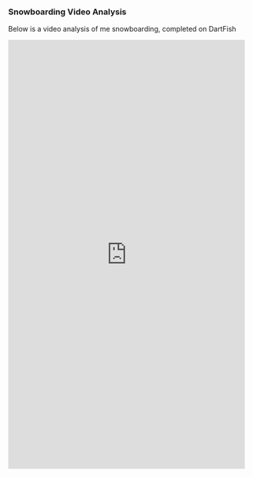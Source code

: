 <h3> Snowboarding Video Analysis </h3>
<p> Below is a video analysis of me snowboarding, completed on DartFish </p>

<iframe src="https://www.dartfish.tv/Embed?CR=p191137c538596m7991142&VW=480&VH=854&sh=li&aid=adf54d1e-b3dc-4cbd-a3bf-048cbd134321" width="480" height="869" frameborder="0" allowfullscreen ></iframe>

